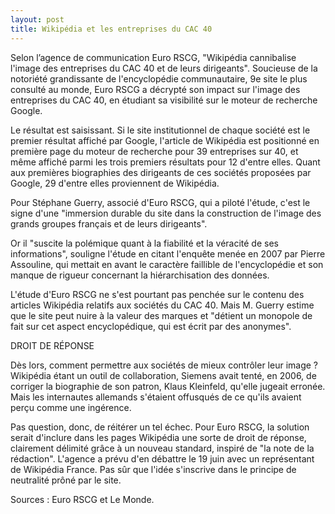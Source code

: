 ```yaml
---
layout: post
title: Wikipédia et les entreprises du CAC 40
---
```


Selon l’agence de communication Euro RSCG, "Wikipédia cannibalise l'image des entreprises du CAC 40 et de leurs dirigeants". Soucieuse de la notoriété grandissante de l'encyclopédie communautaire, 9e site le plus consulté au monde, Euro RSCG a décrypté son impact sur l'image des entreprises du CAC 40, en étudiant sa visibilité sur le moteur de recherche Google.

Le résultat est saisissant. Si le site institutionnel de chaque société est le premier résultat affiché par Google, l'article de Wikipédia est positionné en première page du moteur de recherche pour 39 entreprises sur 40, et même affiché parmi les trois premiers résultats pour 12 d'entre elles. Quant aux premières biographies des dirigeants de ces sociétés proposées par Google, 29 d'entre elles proviennent de Wikipédia.

Pour Stéphane Guerry, associé d'Euro RSCG, qui a piloté l'étude, c'est le signe d'une "immersion durable du site dans la construction de l'image des grands groupes français et de leurs dirigeants".

Or il "suscite la polémique quant à la fiabilité et la véracité de ses informations", souligne l'étude en citant l'enquête menée en 2007 par Pierre Assouline, qui mettait en avant le caractère faillible de l'encyclopédie et son manque de rigueur concernant la hiérarchisation des données.

L'étude d'Euro RSCG ne s'est pourtant pas penchée sur le contenu des articles Wikipédia relatifs aux sociétés du CAC 40. Mais M. Guerry estime que le site peut nuire à la valeur des marques et "détient un monopole de fait sur cet aspect encyclopédique, qui est écrit par des anonymes".

DROIT DE RÉPONSE

Dès lors, comment permettre aux sociétés de mieux contrôler leur image ? Wikipédia étant un outil de collaboration, Siemens avait tenté, en 2006, de corriger la biographie de son patron, Klaus Kleinfeld, qu'elle jugeait erronée. Mais les internautes allemands s'étaient offusqués de ce qu'ils avaient perçu comme une ingérence.

Pas question, donc, de réitérer un tel échec. Pour Euro RSCG, la solution serait d'inclure dans les pages Wikipédia une sorte de droit de réponse, clairement délimité grâce à un nouveau standard, inspiré de "la note de la rédaction". L'agence a prévu d'en débattre le 19 juin avec un représentant de Wikipédia France. Pas sûr que l'idée s'inscrive dans le principe de neutralité prôné par le site.

Sources : Euro RSCG et Le Monde.